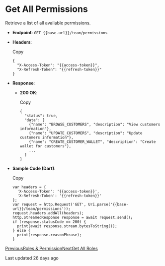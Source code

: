 # Get All Permissions

Retrieve a list of all available permissions.

*   **Endpoint**: `GET {{base-url}}/team/permissions`
    
*   **Headers**:
    
    Copy
    
    ```
    {
      "X-Access-Token": "{{access-token}}",
      "X-Refresh-Token": "{{refresh-token}}"
    }
    ```
    
*   **Response**:
    
    *   **200 OK**:
        
        Copy
        
        ```
        {
          "status": true,
          "data": [
            {"name": "BROWSE_CUSTOMERS", "description": "View customers information"},
            {"name": "UPDATE_CUSTOMERS", "description": "Update customers information"},
            {"name": "CREATE_CUSTOMER_WALLET", "description": "Create wallet for customers"},
            ...
          ]
        }
        ```
        
    
*   **Sample Code (Dart)**:
    
    Copy
    
    ```
    var headers = {
      'X-Access-Token': '{{access-token}}',
      'X-Refresh-Token': '{{refresh-token}}'
    };
    var request = http.Request('GET', Uri.parse('{{base-url}}/team/permissions'));
    request.headers.addAll(headers);
    http.StreamedResponse response = await request.send();
    if (response.statusCode == 200) {
      print(await response.stream.bytesToString());
    } else {
      print(response.reasonPhrase);
    }
    ```
    

[PreviousRoles & Permission](/xpress-wallet-api/merchant/roles-and-permission)[NextGet All Roles](/xpress-wallet-api/merchant/roles-and-permission/get-all-roles)

Last updated 26 days ago